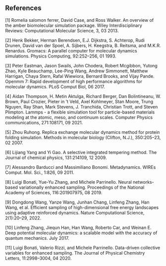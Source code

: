 ## References
 
[1] Romelia salomon ferrer, David Case, and Ross Walker. An overview of the amber biomolecular simulation package. Wiley Interdisciplinary Reviews: Computational Molecular Science, 3, 03 2013.

[2] Henk Bekker, Herman Berendsen, E.J. Dijkstra, S. Achterop, Rudi Drunen, David van der Spoel, A. Sijbers, H. Keegstra, B. Reitsma, and M.K.R. Renardus. Gromacs: A parallel computer for molecular dynamics simulations. Physics Computing, 92:252–256, 01 1993.

[3] Peter Eastman, Jason Swails, John Chodera, Robert Mcgibbon, Yutong Zhao, Kyle Beauchamp, Lee-Ping Wang, Andrew Simmonett, Matthew Harrigan, Chaya Stern, Rafal Wiewiora, Bernard Brooks, and Vijay Pande. Openmm 7: Rapid development of high performance algorithms for molecular dynamics. PLoS Comput Biol, 06 2017.

[4] Aidan Thompson, H. Metin Aktulga, Richard Berger, Dan Bolintineanu, W. Brown, Paul Crozier, Pieter in ’t Veld, Axel Kohlmeyer, Stan Moore, Trung Nguyen, Ray Shan, Mark Stevens, J. Tranchida, Christian Trott, and Steven Plimpton. Lammps - a flexible simulation tool for particle-based materials modeling at the atomic, meso, and continuum scales. Computer Physics communications, 271:108171, 09 2021.

[5] Zhou Ruhong. Replica exchange molecular dynamics method for protein folding simulation. Methods in molecular biology (Clifton, N.J.), 350:205–23, 02 2007.

[6] Lijiang Yang and Yi Gao. A selective integrated tempering method. The Journal of chemical physics, 131:214109, 12 2009.

[7] Alessandro Barducci and Massimiliano Bonomi. Metadynamics. WIREs Comput. Mol. Sci., 1:826, 09 2011.

[8] Luigi Bonati, Yue-Yu Zhang, and Michele Parrinello. Neural networks-based variationally enhanced sampling. Proceedings of the National Academy of Sciences, 116:201907975, 08 2019.

[9] Dongdong Wang, Yanze Wang, Junhan Chang, Linfeng Zhang, Han Wang, et al. Efficient sampling of high-dimensional free energy landscapes using adaptive reinforced dynamics. Nature Computational Science, 2(1):20–29, 2022.

[10] Linfeng Zhang, Jiequn Han, Han Wang, Roberto Car, and Weinan E. Deep potential molecular dynamics: a scalable model with the accuracy of quantum mechanics. July 2017.

[11] Luigi Bonati, Valerio Rizzi, and Michele Parrinello. Data-driven collective variables for enhanced sampling. The Journal of Physical Chemistry Letters, 11:2998–3004, 04 2020.
